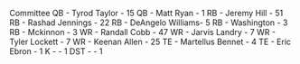 Committee
QB  - Tyrod Taylor     - 15
QB  - Matt Ryan        -  1
RB  - Jeremy Hill      - 51
RB  - Rashad Jennings  - 22
RB  - DeAngelo Williams-  5
RB  - Washington       -  3
RB  - Mckinnon         -  3
WR  - Randall Cobb     - 47
WR  - Jarvis Landry    -  7
WR  - Tyler Lockett    -  7
WR  - Keenan Allen     - 25
TE  - Martellus Bennet -  4
TE  - Eric Ebron       -  1
K   -                  -  1
DST -                  -  1
